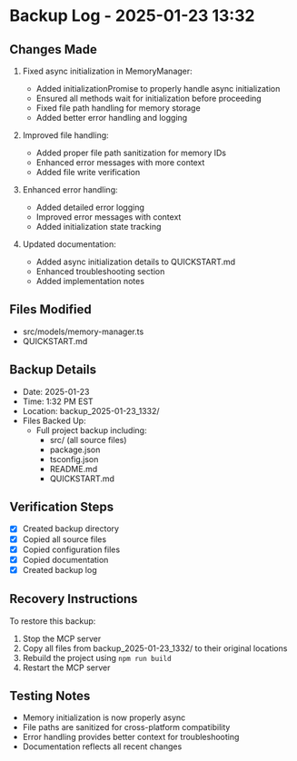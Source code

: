 # Backup Log - 2025-01-23 13:32

## Changes Made

1. Fixed async initialization in MemoryManager:

    - Added initializationPromise to properly handle async initialization
    - Ensured all methods wait for initialization before proceeding
    - Fixed file path handling for memory storage
    - Added better error handling and logging

2. Improved file handling:

    - Added proper file path sanitization for memory IDs
    - Enhanced error messages with more context
    - Added file write verification

3. Enhanced error handling:

    - Added detailed error logging
    - Improved error messages with context
    - Added initialization state tracking

4. Updated documentation:
    - Added async initialization details to QUICKSTART.md
    - Enhanced troubleshooting section
    - Added implementation notes

## Files Modified

- src/models/memory-manager.ts
- QUICKSTART.md

## Backup Details

- Date: 2025-01-23
- Time: 1:32 PM EST
- Location: backup_2025-01-23_1332/
- Files Backed Up:
    - Full project backup including:
        - src/ (all source files)
        - package.json
        - tsconfig.json
        - README.md
        - QUICKSTART.md

## Verification Steps

- [x] Created backup directory
- [x] Copied all source files
- [x] Copied configuration files
- [x] Copied documentation
- [x] Created backup log

## Recovery Instructions

To restore this backup:

1. Stop the MCP server
2. Copy all files from backup_2025-01-23_1332/ to their original locations
3. Rebuild the project using `npm run build`
4. Restart the MCP server

## Testing Notes

- Memory initialization is now properly async
- File paths are sanitized for cross-platform compatibility
- Error handling provides better context for troubleshooting
- Documentation reflects all recent changes
